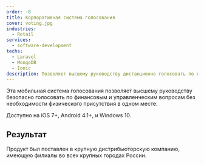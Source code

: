 ```yaml
---
order: -8
title: Корпоративная система голосования
cover: voting.jpg
industries:
  - Retail
services:
  - software-development
techs:
  - Laravel
  - MongoDB
  - Ionic
description: Позволяет высшему руководству дистанционно голосовать по важным вопросам.
---
```

Эта мобильная система голосования позволяет высшему руководству безопасно голосовать по финансовым и управленческим вопросам без необходимости физического присутствия в одном месте.

Доступно на iOS 7+, Android 4.1+, и Windows 10.

## Результат

Продукт был поставлен в крупную дистрибьюторскую компанию, имеющую филиалы во всех крупных городах России.
